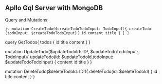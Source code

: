 ## Apllo Gql Server with MongoDB

Query and Mutations:

``js
mutation CreateTodo($createTodoTodoInput: TodoInput){
  createTodo (todoInput: $createTodoTodoInput){
      id
      content
      title
    }
  }
}
``

query GetTodos{
   todos {
     id
     title
     content
   }
}

mutation UpdateTodo($updateTodoId: ID!, $updateTodoTodoInput: TodoInput){
  updateTodo(id: $updateTodoId,todoInput: $updateTodoTodoInput) {
    content
    id
    title
  }
}

mutation DeleteTodo($deleteTodoId: ID!){
deleteTodo(id: $deleteTodoId) {
  id
  title
  content
}
}